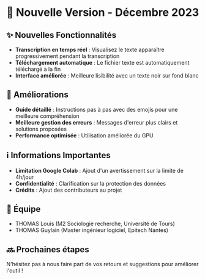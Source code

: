 # 🎉 Nouvelle Version - Décembre 2023

## ✨ Nouvelles Fonctionnalités
- **Transcription en temps réel** : Visualisez le texte apparaître progressivement pendant la transcription
- **Téléchargement automatique** : Le fichier texte est automatiquement téléchargé à la fin
- **Interface améliorée** : Meilleure lisibilité avec un texte noir sur fond blanc

## 🔧 Améliorations
- **Guide détaillé** : Instructions pas à pas avec des emojis pour une meilleure compréhension
- **Meilleure gestion des erreurs** : Messages d'erreur plus clairs et solutions proposées
- **Performance optimisée** : Utilisation améliorée du GPU

## ℹ️ Informations Importantes
- **Limitation Google Colab** : Ajout d'un avertissement sur la limite de 4h/jour
- **Confidentialité** : Clarification sur la protection des données
- **Crédits** : Ajout des contributeurs au projet

## 👥 Équipe
- THOMAS Louis (M2 Sociologie recherche, Université de Tours)
- THOMAS Guylain (Master ingénieur logiciel, Epitech Nantes)

## 🔜 Prochaines étapes
N'hésitez pas à nous faire part de vos retours et suggestions pour améliorer l'outil !
